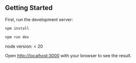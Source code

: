 ## Getting Started

First, run the development server:

```bash
npm install

npm run dev
```

node version: < 20

Open [http://localhost:3000](http://localhost:3000) with your browser to see the result.
